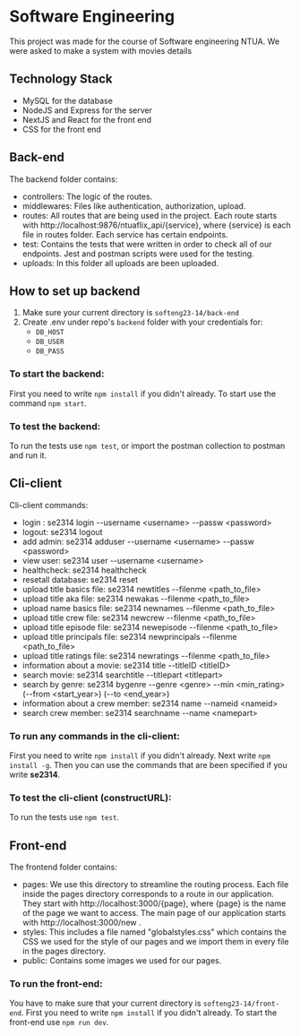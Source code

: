 # Software Engineering

This project was made for the course of Software engineering NTUA. We were asked to make a system with movies details

## Technology Stack

* MySQL for the database
* NodeJS and Express for the server
* NextJS and React for the front end
* CSS for the front end

## Back-end

The backend folder contains:

* controllers: The logic of the routes.
* middlewares: Files like authentication, authorization, upload.
* routes: All routes that are being used in the project. Each route starts with http://localhost:9876/ntuaflix_api/{service}, where {service} is each file in routes folder. Each service has certain endpoints.
* test: Contains the tests that were written in order to check all of our endpoints. Jest and postman scripts were used for the testing.
* uploads: In this folder all uploads are been uploaded.

## How to set up backend
1. Make sure your current directory is `softeng23-14/back-end`
2. Create .env under repo's `backend` folder with your credentials for:
    - `DB_HOST` 
    - `DB_USER`
    - `DB_PASS`

### **To start the backend:**

First you need to write `npm install` if you didn't already. To start use the command `npm start`.

### **To test the backend:**

To run the tests use `npm test`, or import the postman collection to postman and run it.

## Cli-client

Cli-client commands:
* login : se2314 login --username &lt;username&gt; --passw &lt;password&gt;
* logout: se2314 logout
* add admin: se2314 adduser --username &lt;username&gt; --passw &lt;password&gt;
* view user: se2314 user --username &lt;username&gt;
* healthcheck: se2314 healthcheck
* resetall database: se2314 reset
* upload title basics file: se2314 newtitles --filenme &lt;path_to_file&gt;
* upload title aka file: se2314 newakas --filenme &lt;path_to_file&gt;
* upload name basics file: se2314 newnames --filenme &lt;path_to_file&gt;
* upload title crew file: se2314 newcrew --filenme &lt;path_to_file&gt;
* upload title episode file: se2314 newepisode --filenme &lt;path_to_file&gt;
* upload title principals file: se2314 newprincipals --filenme &lt;path_to_file&gt;
* upload title ratings file: se2314 newratings --filenme &lt;path_to_file&gt;
* information about a movie: se2314 title --titleID &lt;titleID&gt;
* search movie: se2314 searchtitle --titlepart &lt;titlepart&gt;
* search by genre: se2314 bygenre --genre &lt;genre&gt; --min &lt;min_rating&gt; (--from &lt;start_year&gt;) (--to &lt;end_year&gt;)
* information about a crew member: se2314 name --nameid &lt;nameid&gt;
* search crew member: se2314 searchname --name &lt;namepart&gt;


### **To run any commands in the cli-client:**

First you need to write `npm install` if you didn't already. Next write `npm install -g`. Then you can use the commands that are been specified if you write **se2314**.

### **To test the cli-client (constructURL):**

To run the tests use `npm test`.

## Front-end

The frontend folder contains:

* pages: We use this directory to streamline the routing process. Each file inside the pages directory corresponds to a route in our application. They start with http://localhost:3000/{page}, where {page} is the name of the page we want to access. The main page of our application starts with http://localhost:3000/new .
* styles: This includes a file named "globalstyles.css" which contains the CSS we used for the style of our pages and we import them in every file in the pages directory.
* public: Contains some images we used for our pages.

### **To run the front-end:**

You have to make sure that your current directory is `softeng23-14/front-end`.
First you need to write `npm install` if you didn't already. To start the front-end use `npm run dev`.
